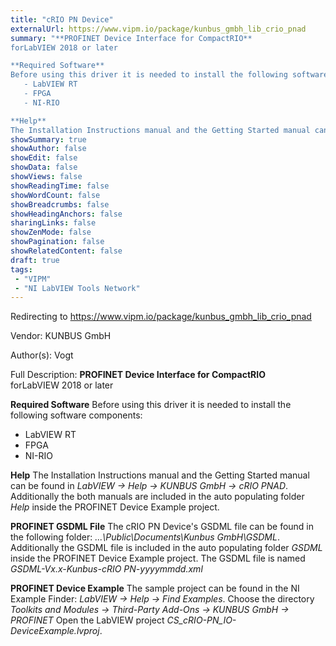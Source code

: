 ```yaml
---
title: "cRIO PN Device"
externalUrl: https://www.vipm.io/package/kunbus_gmbh_lib_crio_pnad
summary: "**PROFINET Device Interface for CompactRIO**  
forLabVIEW 2018 or later

**Required Software**
Before using this driver it is needed to install the following software components:
   - LabVIEW RT
   - FPGA
   - NI-RIO

**Help**
The Installation Instructions manual and the Getting Started manual can be found in *LabVIEW -> Help -> KUNBUS GmbH -> cRIO PNAD*."
showSummary: true
showAuthor: false
showEdit: false
showData: false
showViews: false
showReadingTime: false
showWordCount: false
showBreadcrumbs: false
showHeadingAnchors: false
sharingLinks: false
showZenMode: false
showPagination: false
showRelatedContent: false
draft: true
tags:
 - "VIPM"
 - "NI LabVIEW Tools Network"
---
```


Redirecting to https://www.vipm.io/package/kunbus_gmbh_lib_crio_pnad

Vendor: KUNBUS GmbH

Author(s): Vogt
 
Full Description:
**PROFINET Device Interface for CompactRIO**  
forLabVIEW 2018 or later

**Required Software**
Before using this driver it is needed to install the following software components:
   - LabVIEW RT
   - FPGA
   - NI-RIO

**Help**
The Installation Instructions manual and the Getting Started manual can be found in *LabVIEW -> Help -> KUNBUS GmbH -> cRIO PNAD*.
Additionally the both manuals are included in the auto populating folder *Help* inside the PROFINET Device Example project.

**PROFINET GSDML File**
The cRIO PN Device's GSDML file can be found in the following folder: *...\\Public\\Documents\\Kunbus GmbH\\GSDML*. 
Additionally the GSDML file is included in the auto populating folder *GSDML* inside the PROFINET Device Example project.
The GSDML file is named *GSDML-Vx.x-Kunbus-cRIO PN-yyyymmdd.xml*

**PROFINET Device Example**
The sample project can be found in the NI Example Finder:  *LabVIEW -> Help -> Find Examples*.
Choose the directory *Toolkits and Modules -> Third-Party Add-Ons -> KUNBUS GmbH -> PROFINET*
Open the LabVIEW project *CS_cRIO-PN_IO-DeviceExample.lvproj*.